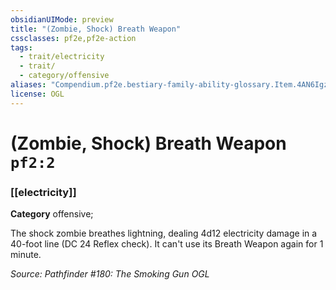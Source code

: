 ```yaml
---
obsidianUIMode: preview
title: "(Zombie, Shock) Breath Weapon"
cssclasses: pf2e,pf2e-action
tags:
  - trait/electricity
  - trait/
  - category/offensive
aliases: "Compendium.pf2e.bestiary-family-ability-glossary.Item.4AN6IgzsbhjCPYIZ"
license: OGL
---
```

# (Zombie, Shock) Breath Weapon `pf2:2`

### [[electricity]]

**Category** offensive; 




The shock zombie breathes lightning, dealing 4d12 electricity damage in a 40-foot line (DC 24 Reflex check). It can't use its Breath Weapon again for 1 minute.

*Source: Pathfinder #180: The Smoking Gun*
*OGL*